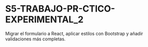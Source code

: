 # S5-TRABAJO-PR-CTICO-EXPERIMENTAL_2
Migrar el formulario a React, aplicar estilos con Bootstrap y añadir validaciones más completas.
